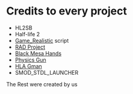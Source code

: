 # Credits to every project
* HL2SB
* Half-life 2
* [Game_Realistic](https://gamebanana.com/scripts/5577) script
* [RAD Project](https://developer.valvesoftware.com/wiki/RAD_file)
* [Black Mesa Hands](https://gamebanana.com/mods/181585)
* [Physics Gun](https://half-life.fandom.com/wiki/Physgun)
* [HLA Gman](https://gamebanana.com/mods/337616)
* SMOD_STDL_LAUNCHER

The Rest were created by us
